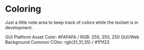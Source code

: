# Coloring
Just a little note area to keep track of colors while the toolset is in development.

GUI Platform Asset Color: #FAFAFA / RGB: 250, 250, 250
GUI/Web Background Common COlor: rgb(31,31,35) / #1f1f23
